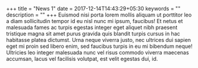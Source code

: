 +++
title =  "News 1"
date = 2017-12-14T14:43:29+05:30
keywords = ""
description = ""
+++
Euismod nisi porta lorem mollis aliquam ut porttitor leo a diam sollicitudin tempor id eu nisl nunc mi ipsum, faucibus!
Et netus et malesuada fames ac turpis egestas integer eget aliquet nibh praesent tristique magna sit amet purus gravida quis blandit turpis cursus in hac habitasse platea dictumst. Urna neque viverra justo, nec ultrices dui sapien eget mi proin sed libero enim, sed faucibus turpis in eu mi bibendum neque!
Ultricies leo integer malesuada nunc vel risus commodo viverra maecenas accumsan, lacus vel facilisis volutpat, est velit egestas dui, id.
